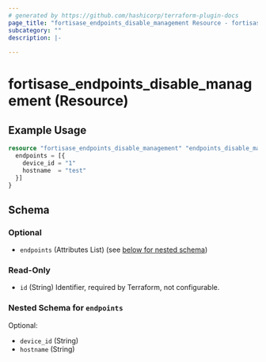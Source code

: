 ```yaml
---
# generated by https://github.com/hashicorp/terraform-plugin-docs
page_title: "fortisase_endpoints_disable_management Resource - fortisase"
subcategory: ""
description: |-
  
---
```


# fortisase_endpoints_disable_management (Resource)



## Example Usage

```terraform
resource "fortisase_endpoints_disable_management" "endpoints_disable_management" {
  endpoints = [{
    device_id = "1"
    hostname  = "test"
  }]
}
```

<!-- schema generated by tfplugindocs -->
## Schema

### Optional

- `endpoints` (Attributes List) (see [below for nested schema](#nestedatt--endpoints))

### Read-Only

- `id` (String) Identifier, required by Terraform, not configurable.

<a id="nestedatt--endpoints"></a>
### Nested Schema for `endpoints`

Optional:

- `device_id` (String)
- `hostname` (String)
